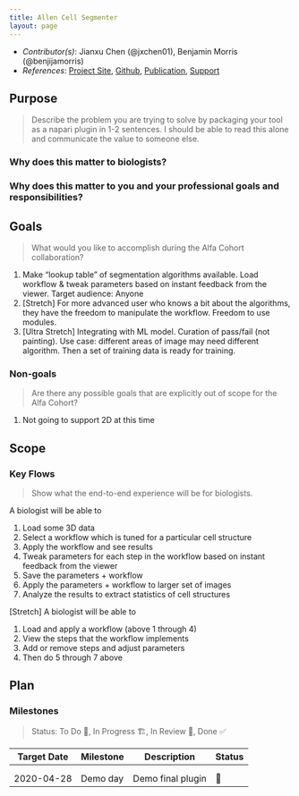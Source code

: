 ```yaml
---
title: Allen Cell Segmenter
layout: page
---
```


- *Contributor(s)*: Jianxu Chen (@jxchen01), Benjamin Morris (@benjijamorris)
- *References*: [Project Site](https://www.allencell.org/segmenter.html), [Github](https://github.com/AllenCell/aics-segmentation), [Publication](https://www.biorxiv.org/content/10.1101/491035v2), [Support](https://forum.allencell.org/c/software-code/segmenter/16)

## Purpose

> Describe the problem you are trying to solve by packaging your tool as a napari plugin in 1-2 sentences.
I should be able to read this alone and communicate the value to someone else.

### Why does this matter to biologists?

### Why does this matter to you and your professional goals and responsibilities?

## Goals
> What would you like to accomplish during the Alfa Cohort collaboration?

1. Make “lookup table” of segmentation algorithms available. Load workflow & tweak parameters based on instant feedback from the viewer. Target audience: Anyone
2. [Stretch] For more advanced user who knows a bit about the algorithms, they have the freedom to manipulate the workflow. Freedom to use modules.
3. [Ultra Stretch] Integrating with ML model. Curation of pass/fail (not painting). Use case: different areas of image may need different algorithm. Then a set of training data is ready for training.


### Non-goals
> Are there any possible goals that are explicitly out of scope for the Alfa Cohort?

1. Not going to support 2D at this time

## Scope

### Key Flows

> Show what the end-to-end experience will be for biologists.

A biologist will be able to
1. Load some 3D data
2. Select a workflow which is tuned for a particular cell structure
3. Apply the workflow and see results
4. Tweak parameters for each step in the workflow based on instant feedback from the viewer
5. Save the parameters + workflow
6. Apply the parameters + workflow to larger set of images
7. Analyze the results to extract statistics of cell structures

[Stretch] A biologist will be able to
1. Load and apply a workflow (above 1 through 4)
2. View the steps that the workflow implements
3. Add or remove steps and adjust parameters
4. Then do 5 through 7 above


## Plan

### Milestones

> Status: To Do 📝, In Progress 🏗, In Review 🔎, Done ✅

| Target Date 	| Milestone 	| Description       	| Status 	|
|-------------	|-----------	|-------------------	|--------	|
|             	|           	|                   	|        	|
|             	|           	|                   	|        	|
| 2020-04-28  	| Demo day  	| Demo final plugin 	|    📝   	|
